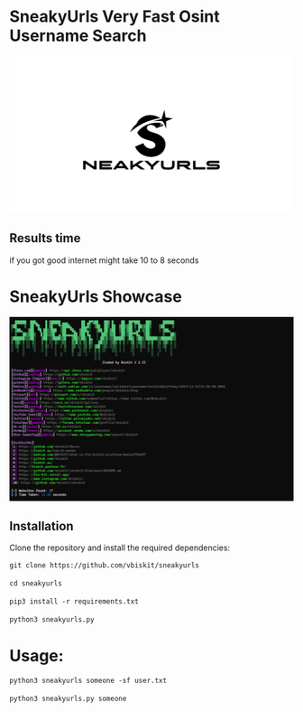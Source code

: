 # SneakyUrls Very Fast Osint Username Search 
![Screenshot](sneakyurl.jpg)

## Results time 

if you got good internet might take 10 to 8 seconds

# SneakyUrls Showcase
![sneaky](showcase.png)

## Installation 
Clone the repository and install the required dependencies:  
```
git clone https://github.com/vbiskit/sneakyurls

cd sneakyurls

pip3 install -r requirements.txt

python3 sneakyurls.py
```
# Usage:
```
python3 sneakyurls someone -sf user.txt

python3 sneakyurls.py someone 

